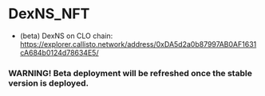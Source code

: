 # DexNS_NFT

- (beta) DexNS on CLO chain: https://explorer.callisto.network/address/0xDA5d2a0b87997AB0AF1631cA684b0124d78634E5/

### WARNING! Beta deployment will be refreshed once the stable version is deployed.
